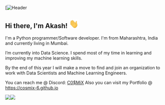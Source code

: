 [![Header](https://raw.githubusercontent.com/CosmiX-6/CosmiX-6/blob/master/profile.png "Header")

## Hi there, I'm Akash! <img src="https://raw.githubusercontent.com/CosmiX-6/CosmiX-6/master/wave.gif" width="30px">

I'm a Python programmer/Software developer. I'm from Maharashtra, India and currently living in Mumbai.

I’m currently into Data Science.
I spend most of my time in learning and improving my machine learning skills. 

By the end of this year I will make a move to find and join an organization to work with Data Scientists and Machine Learning Engineers.

You can reach me @ Discord: [C0$MiX](https://discord.com/users/366283102462541865)
Also you can visit my Portfolio @ https://cosmix-6.github.io

<img align="left" src="https://github-readme-stats.vercel.app/api?username=CosmiX-6&count_private=true&line_height=21&show_icons=true&hide_border=true&theme=yeblu"/>
<img align="left" src="https://github-readme-stats.vercel.app/api/top-langs/?username=CosmiX-6&layout=compact&card_width=250&hide_border=true&theme=yeblu"/>

<!---
CosmiX-6/CosmiX-6 is a ✨ special ✨ repository because its `README.md` (this file) appears on your GitHub profile.
You can click the Preview link to take a look at your changes.
--->
